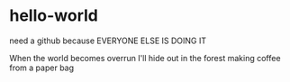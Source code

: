 # hello-world
need a github because EVERYONE ELSE IS DOING IT 

When the world becomes overrun I'll hide out in the forest making coffee from a paper bag
